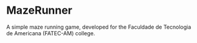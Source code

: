 # MazeRunner
 A simple maze running game, developed for the Faculdade de Tecnologia de Americana (FATEC-AM) college.
